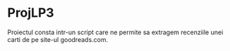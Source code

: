 # ProjLP3

Proiectul consta intr-un script care ne permite sa extragem recenziile unei carti de pe site-ul goodreads.com.
